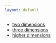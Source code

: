 ```yaml
---
layout: default
---
```


 * [two dimensions](two_dimensions)
 * [three dimensions](three_dimensions)
 * [higher dimensions](higher_dimensions)

